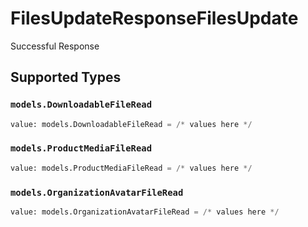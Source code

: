 # FilesUpdateResponseFilesUpdate

Successful Response


## Supported Types

### `models.DownloadableFileRead`

```python
value: models.DownloadableFileRead = /* values here */
```

### `models.ProductMediaFileRead`

```python
value: models.ProductMediaFileRead = /* values here */
```

### `models.OrganizationAvatarFileRead`

```python
value: models.OrganizationAvatarFileRead = /* values here */
```

